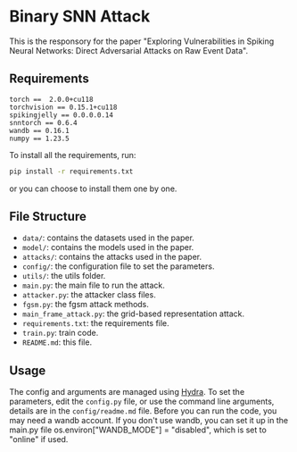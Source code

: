 # Binary SNN Attack

This is the responsory for the paper "Exploring Vulnerabilities in Spiking Neural Networks: Direct Adversarial Attacks on Raw Event Data".

## Requirements

```
torch ==  2.0.0+cu118
torchvision == 0.15.1+cu118
spikingjelly == 0.0.0.0.14
snntorch == 0.6.4
wandb == 0.16.1
numpy == 1.23.5
```

To install all the requirements, run:

```bash
pip install -r requirements.txt
```

or you can choose to install them one by one.

## File Structure

- `data/`: contains the datasets used in the paper.
- `model/`: contains the models used in the paper.
- `attacks/`: contains the attacks used in the paper.
- `config/`: the configuration file to set the parameters.
- `utils/`: the utils folder.
- `main.py`: the main file to run the attack.
- `attacker.py`: the attacker class files.
- `fgsm.py`: the fgsm attack methods.
- `main_frame_attack.py`: the grid-based representation attack.
- `requirements.txt`: the requirements file.
- `train.py`: train code.
- `README.md`: this file.

## Usage

The config and arguments are managed using [Hydra](https://hydra.cc/). To set the parameters, edit the `config.py` file, or use the command line arguments, details are in the `config/readme.md` file.
Before you can run the code, you may need a wandb account. If you don't use wandb, you can set it up in the main.py file
os.environ["WANDB_MODE"] = "disabled", which is set to "online" if used.
